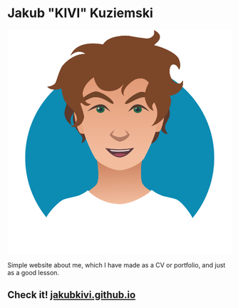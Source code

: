 # Jakub "KIVI" Kuziemski

![image](assets/img/avatar.svg)

Simple website about me, which I have made as a CV or portfolio, and just as a good lesson.

## Check it! [jakubkivi.github.io](https://jakubkivi.github.io)
